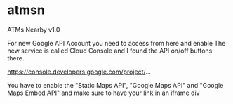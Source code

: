 # atmsn
ATMs Nearby v1.0

For new Google API Account you need to access from here and enable
The new service is called Cloud Console and I found the API on/off buttons there.

https://console.developers.google.com/project/...

You have to enable the "Static Maps API", "Google Maps API" and "Google Maps Embed API" and make sure to have your link in an iframe div

